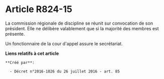 # Article R824-15

La commission régionale de discipline se réunit sur convocation de son président. Elle ne délibère valablement que si la
majorité des membres est présente. 

Un fonctionnaire de la cour d'appel assure le secrétariat.

**Liens relatifs à cet article**

	**Créé par**:

	  - Décret n°2016-1026 du 26 juillet 2016 - art. 85
